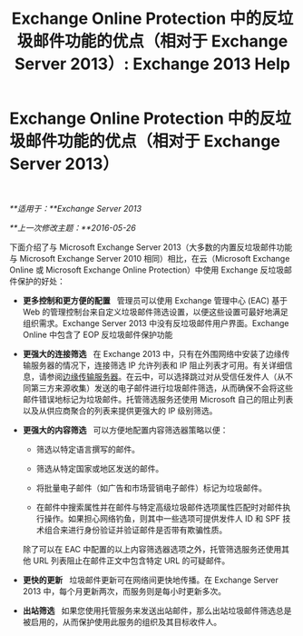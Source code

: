 ﻿---
title: 'Exchange Online Protection 中的反垃圾邮件功能的优点（相对于 Exchange Server 2013）: Exchange 2013 Help'
TOCTitle: Exchange Online Protection 中的反垃圾邮件功能的优点（相对于 Exchange Server 2013）
ms:assetid: 00e37a3c-3fbc-488f-bdad-d52a3c80fd72
ms:mtpsurl: https://technet.microsoft.com/zh-cn/library/JJ673032(v=EXCHG.150)
ms:contentKeyID: 50489825
ms.date: 01/11/2018
mtps_version: v=EXCHG.150
ms.translationtype: HT
---

# Exchange Online Protection 中的反垃圾邮件功能的优点（相对于 Exchange Server 2013）

 

_**适用于：**Exchange Server 2013_

_**上一次修改主题：**2016-05-26_

下面介绍了与 Microsoft Exchange Server 2013（大多数的内置反垃圾邮件功能与 Microsoft Exchange Server 2010 相同）相比，在云（Microsoft Exchange Online 或 Microsoft Exchange Online Protection）中使用 Exchange 反垃圾邮件保护的好处：

  - **更多控制和更方便的配置**   管理员可以使用 Exchange 管理中心 (EAC) 基于 Web 的管理控制台来自定义垃圾邮件筛选设置，以便这些设置可最好地满足组织需求。Exchange Server 2013 中没有反垃圾邮件用户界面。Exchange Online 中包含了 EOP 反垃圾邮件保护功能

  - **更强大的连接筛选**   在 Exchange 2013 中，只有在外围网络中安装了边缘传输服务器的情况下，连接筛选 IP 允许列表和 IP 阻止列表才可用。有关详细信息，请参阅[边缘传输服务器](edge-transport-servers-exchange-2013-help.md)。在云中，可以选择跳过对从受信任发件人（从不同第三方来源收集）发送的电子邮件进行垃圾邮件筛选，从而确保不会将这些邮件错误地标记为垃圾邮件。托管筛选服务还使用 Microsoft 自己的阻止列表以及从供应商聚合的列表来提供更强大的 IP 级别筛选。

  - **更强大的内容筛选**   可以方便地配置内容筛选器策略以便：
    
      - 筛选以特定语言撰写的邮件。
    
      - 筛选从特定国家或地区发送的邮件。
    
      - 将批量电子邮件（如广告和市场营销电子邮件）标记为垃圾邮件。
    
      - 在邮件中搜索属性并在邮件与特定高级垃圾邮件选项属性匹配时对邮件执行操作。如果担心网络钓鱼，则其中一些选项可提供发件人 ID 和 SPF 技术组合来进行身份验证并验证邮件是否带有欺骗性质。
    
    除了可以在 EAC 中配置的以上内容筛选器选项之外，托管筛选服务还使用其他 URL 列表阻止在邮件正文中包含特定 URL 的可疑邮件。

  - **更快的更新**   垃圾邮件更新可在网络间更快地传播。在 Exchange Server 2013 中，每个月更新两次，而服务则是每小时更新多次。

  - **出站筛选**   如果您使用托管服务来发送出站邮件，那么出站垃圾邮件筛选总是被启用的，从而保护使用此服务的组织及其目标收件人。

